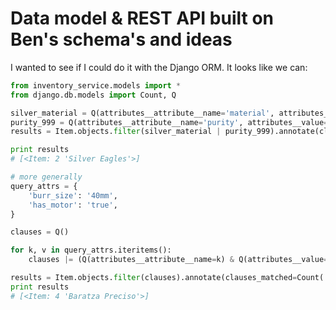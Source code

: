 Data model & REST API built on Ben's schema's and ideas
=======================================================

I wanted to see if I could do it with the Django ORM.  It looks like
we can:

```python
from inventory_service.models import *
from django.db.models import Count, Q

silver_material = Q(attributes__attribute__name='material', attributes__value='silver')
purity_999 = Q(attributes__attribute__name='purity', attributes__value='.999')
results = Item.objects.filter(silver_material | purity_999).annotate(clauses_matched=Count('id')).order_by().filter(clauses_matched=2)

print results
# [<Item: 2 'Silver Eagles'>]

# more generally
query_attrs = {
    'burr_size': '40mm',
    'has_motor': 'true',
}

clauses = Q()

for k, v in query_attrs.iteritems():
    clauses |= (Q(attributes__attribute__name=k) & Q(attributes__value=v))

results = Item.objects.filter(clauses).annotate(clauses_matched=Count('id')).order_by().filter(clauses_matched=len(query_attrs))
print results
# [<Item: 4 'Baratza Preciso'>]
```
